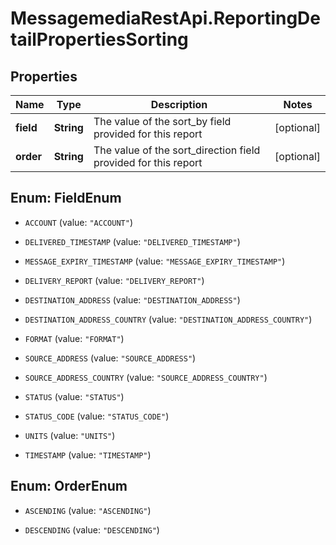 # MessagemediaRestApi.ReportingDetailPropertiesSorting

## Properties
Name | Type | Description | Notes
------------ | ------------- | ------------- | -------------
**field** | **String** | The value of the sort_by field provided for this report | [optional] 
**order** | **String** | The value of the sort_direction field provided for this report | [optional] 


<a name="FieldEnum"></a>
## Enum: FieldEnum


* `ACCOUNT` (value: `"ACCOUNT"`)

* `DELIVERED_TIMESTAMP` (value: `"DELIVERED_TIMESTAMP"`)

* `MESSAGE_EXPIRY_TIMESTAMP` (value: `"MESSAGE_EXPIRY_TIMESTAMP"`)

* `DELIVERY_REPORT` (value: `"DELIVERY_REPORT"`)

* `DESTINATION_ADDRESS` (value: `"DESTINATION_ADDRESS"`)

* `DESTINATION_ADDRESS_COUNTRY` (value: `"DESTINATION_ADDRESS_COUNTRY"`)

* `FORMAT` (value: `"FORMAT"`)

* `SOURCE_ADDRESS` (value: `"SOURCE_ADDRESS"`)

* `SOURCE_ADDRESS_COUNTRY` (value: `"SOURCE_ADDRESS_COUNTRY"`)

* `STATUS` (value: `"STATUS"`)

* `STATUS_CODE` (value: `"STATUS_CODE"`)

* `UNITS` (value: `"UNITS"`)

* `TIMESTAMP` (value: `"TIMESTAMP"`)




<a name="OrderEnum"></a>
## Enum: OrderEnum


* `ASCENDING` (value: `"ASCENDING"`)

* `DESCENDING` (value: `"DESCENDING"`)




